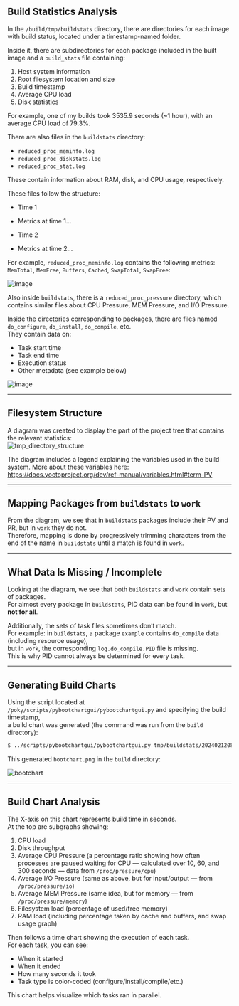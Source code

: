 ## Build Statistics Analysis

In the `/build/tmp/buildstats` directory, there are directories for each image with build status, located under a timestamp-named folder.

Inside it, there are subdirectories for each package included in the built image and a `build_stats` file containing:
 1. Host system information  
 2. Root filesystem location and size  
 3. Build timestamp  
 4. Average CPU load  
 5. Disk statistics

For example, one of my builds took 3535.9 seconds (~1 hour), with an average CPU load of 79.3%.

There are also files in the `buildstats` directory:
- `reduced_proc_meminfo.log`  
- `reduced_proc_diskstats.log`  
- `reduced_proc_stat.log`

These contain information about RAM, disk, and CPU usage, respectively.

These files follow the structure:
- Time 1  
- Metrics at time 1...

- Time 2  
- Metrics at time 2...

For example, `reduced_proc_meminfo.log` contains the following metrics: `MemTotal`, `MemFree`, `Buffers`, `Cached`, `SwapTotal`, `SwapFree`:

![image](https://github.com/moevm/os_profiling/assets/90854310/9af95970-91c4-416e-aa3c-9dde6f761781)

Also inside `buildstats`, there is a `reduced_proc_pressure` directory, which contains similar files about CPU Pressure, MEM Pressure, and I/O Pressure.

Inside the directories corresponding to packages, there are files named `do_configure`, `do_install`, `do_compile`, etc.  
They contain data on:
- Task start time  
- Task end time  
- Execution status  
- Other metadata (see example below)

![image](https://github.com/moevm/os_profiling/assets/90854310/29a233a1-ee12-4962-b441-c7fca2d38985)

---

## Filesystem Structure

A diagram was created to display the part of the project tree that contains the relevant statistics:  
![tmp_directory_structure](https://github.com/moevm/os_profiling/assets/90854310/19633b1b-3098-415f-97a4-8797da19caf7)

The diagram includes a legend explaining the variables used in the build system. More about these variables here:  
https://docs.yoctoproject.org/dev/ref-manual/variables.html#term-PV

---

## Mapping Packages from `buildstats` to `work`

From the diagram, we see that in `buildstats` packages include their PV and PR, but in `work` they do not.  
Therefore, mapping is done by progressively trimming characters from the end of the name in `buildstats` until a match is found in `work`.

---

## What Data Is Missing / Incomplete

Looking at the diagram, we see that both `buildstats` and `work` contain sets of packages.  
For almost every package in `buildstats`, PID data can be found in `work`, but **not for all**.

Additionally, the sets of task files sometimes don’t match.  
For example: in `buildstats`, a package `example` contains `do_compile` data (including resource usage),  
but in `work`, the corresponding `log.do_compile.PID` file is missing.  
This is why PID cannot always be determined for every task.

---

## Generating Build Charts

Using the script located at `/poky/scripts/pybootchartgui/pybootchartgui.py` and specifying the build timestamp,  
a build chart was generated (the command was run from the `build` directory):  
```bash
$ ../scripts/pybootchartgui/pybootchartgui.py tmp/buildstats/20240212085739/ -o ./
```

This generated `bootchart.png` in the `build` directory:

![bootchart](https://github.com/moevm/os_profiling/assets/90854310/59c9e50f-2349-42f9-a422-f4ed831fedf3)

---

## Build Chart Analysis

The X-axis on this chart represents build time in seconds.  
At the top are subgraphs showing:

1. CPU load  
2. Disk throughput  
3. Average CPU Pressure (a percentage ratio showing how often processes are paused waiting for CPU — calculated over 10, 60, and 300 seconds — data from `/proc/pressure/cpu`)  
4. Average I/O Pressure (same as above, but for input/output — from `/proc/pressure/io`)  
5. Average MEM Pressure (same idea, but for memory — from `/proc/pressure/memory`)  
6. Filesystem load (percentage of used/free memory)  
7. RAM load (including percentage taken by cache and buffers, and swap usage graph)

Then follows a time chart showing the execution of each task.  
For each task, you can see:
- When it started  
- When it ended  
- How many seconds it took  
- Task type is color-coded (configure/install/compile/etc.)

This chart helps visualize which tasks ran in parallel.
